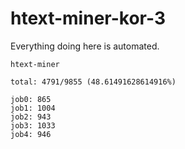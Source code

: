 # htext-miner-kor-3

Everything doing here is automated.

```
htext-miner

total: 4791/9855 (48.61491628614916%)

job0: 865
job1: 1004
job2: 943
job3: 1033
job4: 946
```